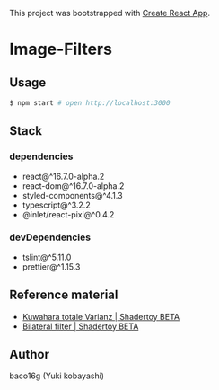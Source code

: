 This project was bootstrapped with [Create React App](https://github.com/facebook/create-react-app).

# Image-Filters

## Usage

```zsh
$ npm start # open http://localhost:3000
```

## Stack

### dependencies

* react@^16.7.0-alpha.2
* react-dom@^16.7.0-alpha.2
* styled-components@^4.1.3
* typescript@^3.2.2
* @inlet/react-pixi@^0.4.2

### devDependencies

* tslint@^5.11.0
* prettier@^1.15.3

## Reference material

* [Kuwahara totale Varianz | Shadertoy BETA](https://www.shadertoy.com/view/ldKBDm)
* [Bilateral filter | Shadertoy BETA](https://www.shadertoy.com/view/4dfGDH)

## Author

baco16g (Yuki kobayashi)
